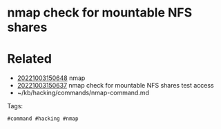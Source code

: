 # nmap check for mountable NFS shares

# Related

- [20221003150648](/zet/20221003150648/README.md) nmap
- [20221003150637](/zet/20221003150637/README.md) nmap check for mountable NFS shares test access
- ~/kb/hacking/commands/nmap-command.md

Tags:

    #command #hacking #nmap 
